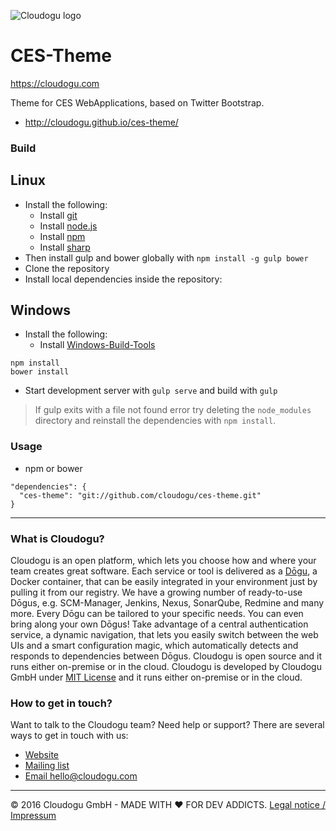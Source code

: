 ![Cloudogu logo](https://cloudogu.com/images/logo.png)
# CES-Theme
https://cloudogu.com

Theme for CES WebApplications, based on Twitter Bootstrap.

* http://cloudogu.github.io/ces-theme/

### Build
## Linux
* Install the following:
  - Install [git](https://git-scm.com)
  - Install [node.js](https://nodejs.org/en/)
  - Install [npm](https://www.npmjs.com)
  - Install [sharp](https://github.com/lovell/sharp)
* Then install gulp and bower globally with `npm install -g gulp bower`
* Clone the repository
* Install local dependencies inside the repository:

## Windows
* Install the following:
  - Install [Windows-Build-Tools](https://github.com/felixrieseberg/windows-build-tools)
```
npm install
bower install
```
* Start development server with `gulp serve` and build with `gulp`

> If gulp exits with a file not found error try deleting the `node_modules` directory and reinstall the dependencies with `npm install`.

### Usage
* npm or bower
```
"dependencies": {
  "ces-theme": "git://github.com/cloudogu/ces-theme.git"
}
```

---
### What is Cloudogu?
Cloudogu is an open platform, which lets you choose how and where your team creates great software. Each service or tool is delivered as a [Dōgu](https://translate.google.com/?text=D%26%23x014d%3Bgu#ja/en/%E9%81%93%E5%85%B7), a Docker container, that can be easily integrated in your environment just by pulling it from our registry. We have a growing number of ready-to-use Dōgus, e.g. SCM-Manager, Jenkins, Nexus, SonarQube, Redmine and many more. Every Dōgu can be tailored to your specific needs. You can even bring along your own Dōgus! Take advantage of a central authentication service, a dynamic navigation, that lets you easily switch between the web UIs and a smart configuration magic, which automatically detects and responds to dependencies between Dōgus. Cloudogu is open source and it runs either on-premise or in the cloud. Cloudogu is developed by Cloudogu GmbH under [MIT License](https://cloudogu.com/license.html) and it runs either on-premise or in the cloud.

### How to get in touch?
Want to talk to the Cloudogu team? Need help or support? There are several ways to get in touch with us:

* [Website](https://cloudogu.com)
* [Mailing list](https://groups.google.com/forum/#!forum/cloudogu)
* [Email hello@cloudogu.com](mailto:hello@cloudogu.com)

---
&copy; 2016 Cloudogu GmbH - MADE WITH :heart: FOR DEV ADDICTS. [Legal notice / Impressum](https://cloudogu.com/imprint.html)
